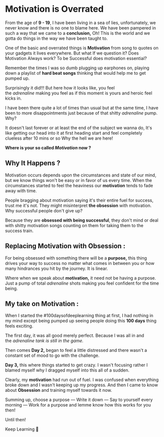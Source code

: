 
# Motivation is Overrated 

From the age of **9 - 19**, I have been living in a sea of lies, unfortunately, we never know and there is no one to blame here. We have been pampered in such a way that we came to a **conclusion,** Oh! This is the world and we gotta do things in the way we have been taught to.

One of the basic and overrated things is **Motivation** from song to quotes on your gadgets it lives everywhere. But what If we question it? Does Motivation Always work? To be Successful does motivation essential?

Remember the times I was so dumb plugging up earphones on, playing down a playlist of **hard beat songs** thinking that would help me to get pumped up.

Surprisingly it did!!! But here how it looks like, you feel the *adrenaline* making you feel as if this moment is yours and heroic feel kicks in.

I have been there quite a lot of times than usual but at the same time, I have been to more disappointments just because of that shitty *adrenaline* pump. Why?

It doesn't last forever or at least the end of the subject we wanna do, It's like getting our head into it at first heading start and feel completely clueless after 10 mins or so Why the hell we are here!

**Where is your so called *Motivation* now ?** 

## Why It Happens ?

Motivation occurs depends upon the circumstances and state of our mind, but we know things won't be easy or in favor of us every time. When the circumstances started to feel the heaviness our **motivation** tends to fade away with time.

People bragging about motivation saying it's their entire fuel for success, trust me it's not. They might misinterpret **the obsession** with motivation. Why successful people don't give up?

Because they are **obsessed with being successful**, they don't mind or deal with shitty motivation songs counting on them for taking them to the success train.

## Replacing Motivation with Obsession :

For being obsessed with something there will be a **purpose,** this thing drives your way to success no matter what comes in between you or how many hindrances you hit by the journey. It is linear.

Where when we speak about **motivation,** it need not be having a purpose. Just a pump of total *adrenaline* shots making you feel confident for the time being.

## My take on Motivation :

When I started the #100daysofdeeplearning thing at first, I had nothing in my mind except being pumped up seeing people doing this **100 days** thing feels exciting.

The first day, it was all good merely perfect. Because I was all in and the *adrenaline tank is still in the game.*

Then comes **Day 2,** began to feel a little distressed and there wasn't a constant set of mood to go with the challenge.

**Day 3,** this where things started to get crazy. I wasn't focusing rather I blamed myself why I dragged myself into this all of a sudden.

Clearly, my **motivation** had run out of fuel. I was confused when everything broke down and I wasn't keeping up my progress. And then I came to know about **Obsession** and training myself towards it now.

Summing up, choose a purpose — Write it down — Say to yourself every morning — Work for a purpose and lemme know how this works for you then!

Until then!

Keep Learning 🎯
